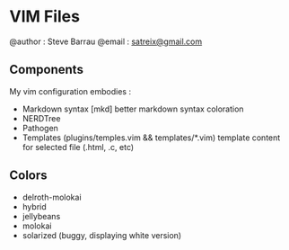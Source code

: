 VIM Files
=========

@author :   Steve Barrau
@email :    satreix@gmail.com

Components
----------

My vim configuration embodies :

- Markdown syntax [mkd]
    better markdown syntax coloration
- NERDTree
- Pathogen
- Templates (plugins/temples.vim && templates/\*.vim)
    template content for selected file (.html, .c, etc)

Colors
------

- delroth-molokai
- hybrid
- jellybeans
- molokai
- solarized (buggy, displaying white version)
